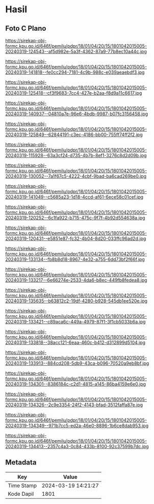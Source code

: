 # Hasil

## Foto C Plano

https://sirekap-obj-formc.kpu.go.id/646f/pemilu/pdpr/18/01/04/20/15/1801042015005-20240319-124543--af5d982e-5a3f-4362-87a9-77b8ec10a44c.jpg

https://sirekap-obj-formc.kpu.go.id/646f/pemilu/pdpr/18/01/04/20/15/1801042015005-20240319-141818--fe0cc294-7181-4c9b-988c-e039aeaebdf3.jpg

https://sirekap-obj-formc.kpu.go.id/646f/pemilu/pdpr/18/01/04/20/15/1801042015005-20240319-125418--cf3f9683-7cc4-427e-b2aa-f8d9a11c6617.jpg

https://sirekap-obj-formc.kpu.go.id/646f/pemilu/pdpr/18/01/04/20/15/1801042015005-20240319-140937--04810a7e-96e6-4bdb-9987-b07fc3156458.jpg

https://sirekap-obj-formc.kpu.go.id/646f/pemilu/pdpr/18/01/04/20/15/1801042015005-20240319-125849--62844191-c3ec-4186-bb00-755ff74ff2f2.jpg

https://sirekap-obj-formc.kpu.go.id/646f/pemilu/pdpr/18/01/04/20/15/1801042015005-20240319-115928--63a3cf24-d735-4b7b-8ef1-3276c8d2d09b.jpg

https://sirekap-obj-formc.kpu.go.id/646f/pemilu/pdpr/18/01/04/20/15/1801042015005-20240319-130052--7a1f67c5-4222-4cbf-9bad-ba6cad269be0.jpg

https://sirekap-obj-formc.kpu.go.id/646f/pemilu/pdpr/18/01/04/20/15/1801042015005-20240319-141049--c5685a23-1d18-4ccd-af61-6ece58c01cef.jpg

https://sirekap-obj-formc.kpu.go.id/646f/pemilu/pdpr/18/01/04/20/15/1801042015005-20240319-120252--6c1fa922-b715-475c-9f7f-4b92d554638a.jpg

https://sirekap-obj-formc.kpu.go.id/646f/pemilu/pdpr/18/01/04/20/15/1801042015005-20240319-120431--e5851e87-fc32-4b04-8d20-033ffc96ad2d.jpg

https://sirekap-obj-formc.kpu.go.id/646f/pemilu/pdpr/18/01/04/20/15/1801042015005-20240319-133134--fb8b8d18-8967-4e32-a755-6dd73bf2f66f.jpg

https://sirekap-obj-formc.kpu.go.id/646f/pemilu/pdpr/18/01/04/20/15/1801042015005-20240319-133217--6e66274e-2533-4da6-b8ec-449fb8fedea8.jpg

https://sirekap-obj-formc.kpu.go.id/646f/pemilu/pdpr/18/01/04/20/15/1801042015005-20240319-135635--b63812c2-19df-4280-b928-545db1ee520e.jpg

https://sirekap-obj-formc.kpu.go.id/646f/pemilu/pdpr/18/01/04/20/15/1801042015005-20240319-133421--c89aca6c-449a-4979-87f1-3f1cb5033b6a.jpg

https://sirekap-obj-formc.kpu.go.id/646f/pemilu/pdpr/18/01/04/20/15/1801042015005-20240319-133818--38acc121-6eaa-460c-b412-d312899d5104.jpg

https://sirekap-obj-formc.kpu.go.id/646f/pemilu/pdpr/18/01/04/20/15/1801042015005-20240319-133913--884cd208-5db9-43ca-b096-70520a9eb8bf.jpg

https://sirekap-obj-formc.kpu.go.id/646f/pemilu/pdpr/18/01/04/20/15/1801042015005-20240319-134301--8386184c-c2d1-4815-a145-86ba4159e6e0.jpg

https://sirekap-obj-formc.kpu.go.id/646f/pemilu/pdpr/18/01/04/20/15/1801042015005-20240319-134326--2c9e3354-24f2-4143-bfad-3512faffa87e.jpg

https://sirekap-obj-formc.kpu.go.id/646f/pemilu/pdpr/18/01/04/20/15/1801042015005-20240319-134349--971b7cc5-ed2a-46e0-8896-1b6ce8dab953.jpg

https://sirekap-obj-formc.kpu.go.id/646f/pemilu/pdpr/18/01/04/20/15/1801042015005-20240319-134413--2357c4a3-0c84-433b-8100-92c37599b7dc.jpg


## Metadata

| Key        | Value               |
| ---------- | ------------------- |
| Time Stamp | 2024-03-19 14:21:27 |
| Kode Dapil | 1801                |



